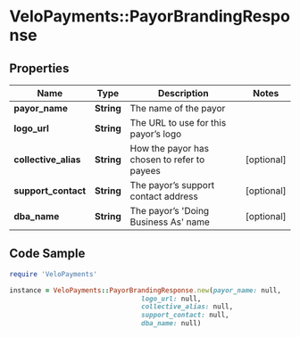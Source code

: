 # VeloPayments::PayorBrandingResponse

## Properties

Name | Type | Description | Notes
------------ | ------------- | ------------- | -------------
**payor_name** | **String** | The name of the payor | 
**logo_url** | **String** | The URL to use for this payor’s logo | 
**collective_alias** | **String** | How the payor has chosen to refer to payees | [optional] 
**support_contact** | **String** | The payor’s support contact address | [optional] 
**dba_name** | **String** | The payor’s &#39;Doing Business As&#39; name | [optional] 

## Code Sample

```ruby
require 'VeloPayments'

instance = VeloPayments::PayorBrandingResponse.new(payor_name: null,
                                 logo_url: null,
                                 collective_alias: null,
                                 support_contact: null,
                                 dba_name: null)
```


